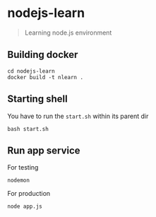 # nodejs-learn
> Learning node.js environment

## Building docker 
```shell
cd nodejs-learn
docker build -t nlearn .
```

## Starting shell 

You have to run the ```start.sh``` within its parent dir
```
bash start.sh
```
## Run app service

For testing
```
nodemon
```

For production
```
node app.js
```